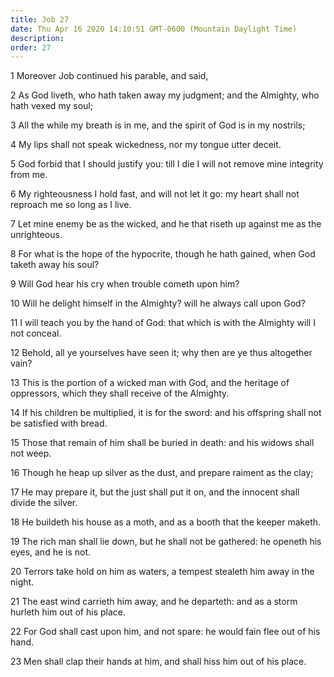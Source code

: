 ```yaml
---
title: Job 27
date: Thu Apr 16 2020 14:10:51 GMT-0600 (Mountain Daylight Time)
description: 
order: 27
---
```


<p>1 Moreover Job continued his parable, and said,</p>
<p>
  2 As God liveth, who hath taken away my judgment; and the Almighty, who hath
  vexed my soul;
</p>
<p>
  3 All the while my breath is in me, and the spirit of God is in my nostrils;
</p>
<p>4 My lips shall not speak wickedness, nor my tongue utter deceit.</p>
<p>
  5 God forbid that I should justify you: till I die I will not remove mine
  integrity from me.
</p>
<p>
  6 My righteousness I hold fast, and will not let it go: my heart shall not
  reproach me so long as I live.
</p>
<p>
  7 Let mine enemy be as the wicked, and he that riseth up against me as the
  unrighteous.
</p>
<p>
  8 For what is the hope of the hypocrite, though he hath gained, when God
  taketh away his soul?
</p>
<p>9 Will God hear his cry when trouble cometh upon him?</p>
<p>10 Will he delight himself in the Almighty? will he always call upon God?</p>
<p>
  11 I will teach you by the hand of God: that which is with the Almighty will I
  not conceal.
</p>
<p>
  12 Behold, all ye yourselves have seen it; why then are ye thus altogether
  vain?
</p>
<p>
  13 This is the portion of a wicked man with God, and the heritage of
  oppressors, which they shall receive of the Almighty.
</p>
<p>
  14 If his children be multiplied, it is for the sword: and his offspring shall
  not be satisfied with bread.
</p>
<p>
  15 Those that remain of him shall be buried in death: and his widows shall not
  weep.
</p>
<p>16 Though he heap up silver as the dust, and prepare raiment as the clay;</p>
<p>
  17 He may prepare it, but the just shall put it on, and the innocent shall
  divide the silver.
</p>
<p>
  18 He buildeth his house as a moth, and as a booth that the keeper maketh.
</p>
<p>
  19 The rich man shall lie down, but he shall not be gathered: he openeth his
  eyes, and he is not.
</p>
<p>
  20 Terrors take hold on him as waters, a tempest stealeth him away in the
  night.
</p>
<p>
  21 The east wind carrieth him away, and he departeth: and as a storm hurleth
  him out of his place.
</p>
<p>
  22 For God shall cast upon him, and not spare: he would fain flee out of his
  hand.
</p>
<p>
  23 Men shall clap their hands at him, and shall hiss him out of his place.
</p>
